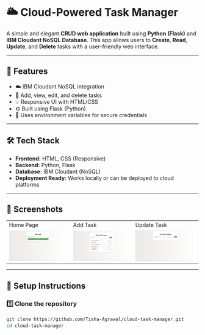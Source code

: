 # 🌥️ Cloud-Powered Task Manager

A simple and elegant **CRUD web application** built using **Python (Flask)** and **IBM Cloudant NoSQL Database**. This app allows users to **Create**, **Read**, **Update**, and **Delete** tasks with a user-friendly web interface.

---

## 📌 Features

- ☁️ IBM Cloudant NoSQL integration
- 📝 Add, view, edit, and delete tasks
- 💡 Responsive UI with HTML/CSS
- ⚙️ Built using Flask (Python)
- 🔐 Uses environment variables for secure credentials

---

## 🛠️ Tech Stack

- **Frontend:** HTML, CSS (Responsive)
- **Backend:** Python, Flask
- **Database:** IBM Cloudant (NoSQL)
- **Deployment Ready:** Works locally or can be deployed to cloud platforms

---

## 📸 Screenshots

<table>
  <tr>
    <td>Home Page</td>
    <td>Add Task</td>
    <td>Update Task</td>
  </tr>
  <tr>
    <td><img src="screenshots/home.png" width="300"/></td>
    <td><img src="screenshots/add.png" width="300"/></td>
    <td><img src="screenshots/update.png" width="300"/></td>
  </tr>
</table>


---


## 🚀 Setup Instructions

### 1️⃣ Clone the repository

```bash
git clone https://github.com/Tisha-Agrawal/cloud-task-manager.git
cd cloud-task-manager

